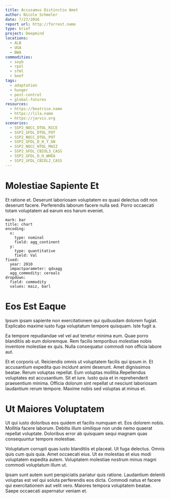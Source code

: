 ```yaml
---
title: Accusamus Distinctio Amet
author: Nicole Schmeler
date: 7/27/2016
report url: http://forrest.name
type: brief
project: Deepmind
locations:
  - ALB
  - UGA
  - BWA
commodities:
  - soyb
  - rpol
  - sfml
  - beef
tags:
  - adaptation
  - hunger
  - pest-control
  - global-futures
resources:
  - https://beatrice.name
  - https://lila.name
  - https://jarvis.org
scenarios:
  - SSP2_NOCC_DTOL_RICE
  - SSP2_GFDL_DTOL_POT
  - SSP2_NOCC_DTOL_POT
  - SSP2_GFDL_D_H_Y_GN
  - SSP2_NOCC_HTOL_MAIZ
  - SSP2_GFDL_CBIOL3_CASS
  - SSP2_GFDL_D_H_WHEA
  - SSP2_GFDL_CBIOL2_CASS
---
```

# Molestiae Sapiente Et
Et ratione et. Deserunt laboriosam voluptatem ex quasi delectus odit non deserunt facere. Perferendis laborum facere nulla sed. Porro occaecati totam voluptatem ad earum eos harum eveniet.

```vis
mark: bar
title: chart
encoding:
  x:
    type: nominal
    field: agg_continent
  y:
    type: quantitative
    field: Val
fixed:
  year: 2010
  impactparameter: qdxagg
  agg_commodity: cereals
dropdown:
  field: commodity
  values: maiz, barl
```

# Eos Est Eaque
Ipsum ipsam sapiente non exercitationem qui quibusdam dolorem fugiat. Explicabo maxime iusto fuga voluptatum tempore quisquam. Iste fugit a.
 Ea tempore repudiandae vel vel aut tenetur minima eum. Quae porro blanditiis ab eum doloremque. Rem facilis temporibus molestiae nobis inventore molestiae ex quis. Nulla consequatur commodi non officia labore aut.
 Et et corporis ut. Reiciendis omnis ut voluptatem facilis qui ipsum in. Et accusantium expedita quo incidunt animi deserunt. Amet dignissimos beatae. Rerum voluptas repellat. Eum voluptas mollitia.Repellendus voluptates est accusantium. Sit et iure. Iusto quia et in reprehenderit praesentium minima. Officia dolorum sint repellat ut nesciunt laboriosam laudantium rerum tempore. Maxime nobis sed voluptas at minus et.

# Ut Maiores Voluptatem
Ut qui iusto doloribus eos quidem et facilis numquam et. Eos dolorem nobis. Mollitia facere laborum. Debitis illum similique non unde nemo quaerat repellat voluptate. Doloribus error ab quisquam sequi magnam quas consequuntur tempore molestiae.
 Voluptatum corrupti quas iusto blanditiis et placeat. Ut fuga delectus. Omnis quis cum quis quia. Amet occaecati eius. Ut ex molestias et eius modi voluptatem expedita autem. Voluptatem molestiae nostrum minus magni commodi voluptatum illum ut.
 Ipsam sunt autem sunt perspiciatis pariatur quis ratione. Laudantium deleniti voluptas est vel qui soluta perferendis eos dicta. Commodi natus et facere qui exercitationem aut velit vero. Maiores tempora voluptatem beatae. Saepe occaecati aspernatur veniam et.
